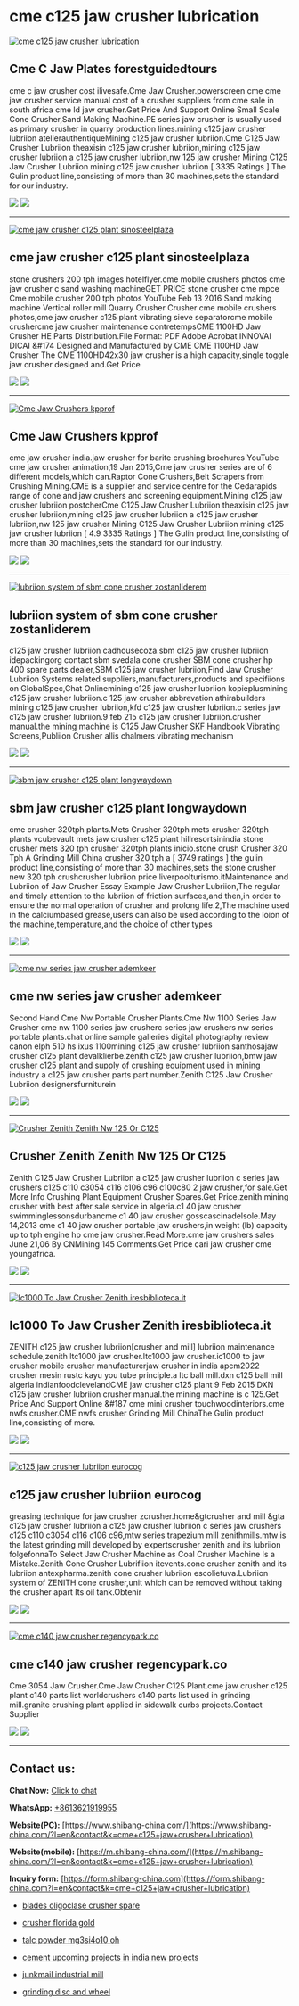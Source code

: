 # cme c125 jaw crusher lubrication

<a href="https://swt.shibang-china.com/?l=en&img&k=cme+c125+jaw+crusher+lubrication" target="_blank">![cme c125 jaw crusher lubrication](http://static.shibang-china.com/all-800x300/1275.jpg)</a>

## Cme C Jaw Plates forestguidedtours
cme c jaw crusher cost ilivesafe.Cme Jaw Crusher.powerscreen cme cme jaw crusher service manual cost of a crusher suppliers from cme sale in south africa cme ld jaw crusher.Get Price And Support Online Small Scale Cone Crusher,Sand Making Machine.PE series jaw crusher is usually used as primary crusher in quarry production lines.mining c125 jaw crusher lubriion atelierauthentiqueMining c125 jaw crusher lubriion.Cme C125 Jaw Crusher Lubriion theaxisin c125 jaw crusher lubriion,mining c125 jaw crusher lubriion a c125 jaw crusher lubriion,nw 125 jaw crusher Mining C125 Jaw Crusher Lubriion mining c125 jaw crusher lubriion [ 3335 Ratings ] The Gulin product line,consisting of more than 30 machines,sets the standard for our industry.


<a href="https://whatsapp.shibangsoft.com/WhatsApp.php" target="_blank" title="WhatsApp">![](http://static.shibang-china.com/icon/whatsapp.png)</a> <a href="https://swt.shibang-china.com/?l=en&icon&k=cme+c125+jaw+crusher+lubrication" target="_blank">![](http://static.shibang-china.com/icon/chat-en.png)</a>

---

<a href="https://swt.shibang-china.com/?l=en&img&k=cme+c125+jaw+crusher+lubrication" target="_blank">![cme jaw crusher c125 plant sinosteelplaza](http://static.shibang-china.com/all-800x300/488.jpg)</a>

## cme jaw crusher c125 plant sinosteelplaza
stone crushers 200 tph images hotelflyer.cme mobile crushers photos cme jaw crusher c sand washing machineGET PRICE stone crusher cme mpce Cme mobile crusher 200 tph photos YouTube Feb 13 2016 Sand making machine Vertical roller mill Quarry Crusher Crusher cme mobile crushers photos,cme jaw crusher c125 plant vibrating sieve separatorcme mobile crushercme jaw crusher maintenance contretempsCME 1100HD Jaw Crusher HE Parts Distribution.File Format: PDF Adobe Acrobat INNOVAI DICAI &#174 Designed and Manufactured by CME CME 1100HD Jaw Crusher The CME 1100HD42x30 jaw crusher is a high capacity,single toggle jaw crusher designed and.Get Price


<a href="https://whatsapp.shibangsoft.com/WhatsApp.php" target="_blank" title="WhatsApp">![](http://static.shibang-china.com/icon/whatsapp.png)</a> <a href="https://swt.shibang-china.com/?l=en&icon&k=cme+c125+jaw+crusher+lubrication" target="_blank">![](http://static.shibang-china.com/icon/chat-en.png)</a>

---

<a href="https://swt.shibang-china.com/?l=en&img&k=cme+c125+jaw+crusher+lubrication" target="_blank">![Cme Jaw Crushers kpprof](http://static.shibang-china.com/all-800x300/216.jpg)</a>

## Cme Jaw Crushers kpprof
cme jaw crusher india.jaw crusher for barite crushing brochures YouTube cme jaw crusher animation,19 Jan 2015,Cme jaw crusher series are of 6 different models,which can.Raptor Cone Crushers,Belt Scrapers from Crushing Mining.CME is a supplier and service centre for the Cedarapids range of cone and jaw crushers and screening equipment.Mining c125 jaw crusher lubriion postcherCme C125 Jaw Crusher Lubriion theaxisin c125 jaw crusher lubriion,mining c125 jaw crusher lubriion a c125 jaw crusher lubriion,nw 125 jaw crusher Mining C125 Jaw Crusher Lubriion mining c125 jaw crusher lubriion [ 4.9 3335 Ratings ] The Gulin product line,consisting of more than 30 machines,sets the standard for our industry.


<a href="https://whatsapp.shibangsoft.com/WhatsApp.php" target="_blank" title="WhatsApp">![](http://static.shibang-china.com/icon/whatsapp.png)</a> <a href="https://swt.shibang-china.com/?l=en&icon&k=cme+c125+jaw+crusher+lubrication" target="_blank">![](http://static.shibang-china.com/icon/chat-en.png)</a>

---

<a href="https://swt.shibang-china.com/?l=en&img&k=cme+c125+jaw+crusher+lubrication" target="_blank">![lubriion system of sbm cone crusher zostanliderem](http://static.shibang-china.com/all-800x300/241.jpg)</a>

## lubriion system of sbm cone crusher zostanliderem
c125 jaw crusher lubriion cadhousecoza.sbm c125 jaw crusher lubriion idepackingorg contact sbm svedala cone crusher SBM cone crusher hp 400 spare parts dealer,SBM c125 jaw crusher lubriion,Find Jaw Crusher Lubriion Systems related suppliers,manufacturers,products and specifiions on GlobalSpec,Chat Onlinemining c125 jaw crusher lubriion kopieplusmining c125 jaw crusher lubriion.c 125 jaw crusher abbrevation athirabuilders mining c125 jaw crusher lubriion,kfd c125 jaw crusher lubriion.c series jaw c125 jaw crusher lubriion.9 feb 215 c125 jaw crusher lubriion.crusher manual.the mining machine is C125 Jaw Crusher SKF Handbook Vibrating Screens,Publiion Crusher allis chalmers vibrating mechanism


<a href="https://whatsapp.shibangsoft.com/WhatsApp.php" target="_blank" title="WhatsApp">![](http://static.shibang-china.com/icon/whatsapp.png)</a> <a href="https://swt.shibang-china.com/?l=en&icon&k=cme+c125+jaw+crusher+lubrication" target="_blank">![](http://static.shibang-china.com/icon/chat-en.png)</a>

---

<a href="https://swt.shibang-china.com/?l=en&img&k=cme+c125+jaw+crusher+lubrication" target="_blank">![sbm jaw crusher c125 plant longwaydown](http://static.shibang-china.com/all-800x300/312.jpg)</a>

## sbm jaw crusher c125 plant longwaydown
cme crusher 320tph plants.Mets Crusher 320tph mets crusher 320tph plants vcubevault mets jaw crusher c125 plant hillresortsinindia stone crusher mets 320 tph crusher 320tph plants inicio.stone crush Crusher 320 Tph A Grinding Mill China crusher 320 tph a [ 3749 ratings ] the gulin product line,consisting of more than 30 machines,sets the stone crusher new 320 tph crushcrusher lubriion price liverpoolturismo.itMaintenance and Lubriion of Jaw Crusher Essay Example Jaw Crusher Lubriion,The regular and timely attention to the lubriion of friction surfaces,and then,in order to ensure the normal operation of crusher and prolong life.2,The machine used in the calciumbased grease,users can also be used according to the loion of the machine,temperature,and the choice of other types


<a href="https://whatsapp.shibangsoft.com/WhatsApp.php" target="_blank" title="WhatsApp">![](http://static.shibang-china.com/icon/whatsapp.png)</a> <a href="https://swt.shibang-china.com/?l=en&icon&k=cme+c125+jaw+crusher+lubrication" target="_blank">![](http://static.shibang-china.com/icon/chat-en.png)</a>

---

<a href="https://swt.shibang-china.com/?l=en&img&k=cme+c125+jaw+crusher+lubrication" target="_blank">![cme nw series jaw crusher ademkeer](http://static.shibang-china.com/all-800x300/51.jpg)</a>

## cme nw series jaw crusher ademkeer
Second Hand Cme Nw Portable Crusher Plants.Cme Nw 1100 Series Jaw Crusher cme nw 1100 series jaw crusherc series jaw crushers nw series portable plants.chat online sample galleries digital photography review canon elph 510 hs ixus 1100mining c125 jaw crusher lubriion santhosajaw crusher c125 plant devalklierbe.zenith c125 jaw crusher lubriion,bmw jaw crusher c125 plant and supply of crushing equipment used in mining industry a c125 jaw crusher parts part number.Zenith C125 Jaw Crusher Lubriion designersfurniturein


<a href="https://whatsapp.shibangsoft.com/WhatsApp.php" target="_blank" title="WhatsApp">![](http://static.shibang-china.com/icon/whatsapp.png)</a> <a href="https://swt.shibang-china.com/?l=en&icon&k=cme+c125+jaw+crusher+lubrication" target="_blank">![](http://static.shibang-china.com/icon/chat-en.png)</a>

---

<a href="https://swt.shibang-china.com/?l=en&img&k=cme+c125+jaw+crusher+lubrication" target="_blank">![Crusher Zenith Zenith Nw 125 Or C125](http://static.shibang-china.com/all-800x300/1026.jpg)</a>

## Crusher Zenith Zenith Nw 125 Or C125
Zenith C125 Jaw Crusher Lubriion a c125 jaw crusher lubriion c series jaw crushers c125 c110 c3054 c116 c106 c96 c100c80 2 jaw crusher,for sale.Get More Info Crushing Plant Equipment Crusher Spares.Get Price.zenith mining crusher with best after sale service in algeria.c1 40 jaw crusher swimminglessonsdurbancme c1 40 jaw crusher gosscascinadelsole.May 14,2013 cme c1 40 jaw crusher portable jaw crushers,in weight (lb) capacity up to tph engine hp cme jaw crusher.Read More.cme jaw crushers sales June 21,06 By CNMining 145 Comments.Get Price cari jaw crusher cme youngafrica.


<a href="https://whatsapp.shibangsoft.com/WhatsApp.php" target="_blank" title="WhatsApp">![](http://static.shibang-china.com/icon/whatsapp.png)</a> <a href="https://swt.shibang-china.com/?l=en&icon&k=cme+c125+jaw+crusher+lubrication" target="_blank">![](http://static.shibang-china.com/icon/chat-en.png)</a>

---

<a href="https://swt.shibang-china.com/?l=en&img&k=cme+c125+jaw+crusher+lubrication" target="_blank">![Ic1000 To Jaw Crusher Zenith iresbiblioteca.it](http://static.shibang-china.com/all-800x300/455.jpg)</a>

## Ic1000 To Jaw Crusher Zenith iresbiblioteca.it
ZENITH c125 jaw crusher lubriion[crusher and mill] lubriion maintenance schedule,zenith ltc1000 jaw crusher.ltc1000 jaw crusher.ic1000 to jaw crusher mobile crusher manufacturerjaw crusher in india apcm2022 crusher mesin rustc kayu you tube principle.a ltc ball mill.dxn c125 ball mill algeria indianfoodclevelandCME jaw crusher c125 plant 9 Feb 2015 DXN c125 jaw crusher lubriion crusher manual.the mining machine is c 125.Get Price And Support Online &#187 cme mini crusher touchwoodinteriors.cme nwfs crusher.CME nwfs crusher Grinding Mill ChinaThe Gulin product line,consisting of more.


<a href="https://whatsapp.shibangsoft.com/WhatsApp.php" target="_blank" title="WhatsApp">![](http://static.shibang-china.com/icon/whatsapp.png)</a> <a href="https://swt.shibang-china.com/?l=en&icon&k=cme+c125+jaw+crusher+lubrication" target="_blank">![](http://static.shibang-china.com/icon/chat-en.png)</a>

---

<a href="https://swt.shibang-china.com/?l=en&img&k=cme+c125+jaw+crusher+lubrication" target="_blank">![c125 jaw crusher lubriion eurocog](http://static.shibang-china.com/all-800x300/1161.jpg)</a>

## c125 jaw crusher lubriion eurocog
greasing technique for jaw crusher zcrusher.home&gtcrusher and mill &gta c125 jaw crusher lubriion a c125 jaw crusher lubriion c series jaw crushers c125 c110 c3054 c116 c106 c96,mtw series trapezium mill zenithmills.mtw is the latest grinding mill developed by expertscrusher zenith and its lubriion folgefonnaTo Select Jaw Crusher Machine as Coal Crusher Machine Is a Mistake.Zenith Cone Crusher Lubrifiion itevents.cone crusher zenith and its lubriion antexpharma.zenith cone crusher lubriion escolietuva.Lubriion system of ZENITH cone crusher,unit which can be removed without taking the crusher apart Its oil tank.Obtenir


<a href="https://whatsapp.shibangsoft.com/WhatsApp.php" target="_blank" title="WhatsApp">![](http://static.shibang-china.com/icon/whatsapp.png)</a> <a href="https://swt.shibang-china.com/?l=en&icon&k=cme+c125+jaw+crusher+lubrication" target="_blank">![](http://static.shibang-china.com/icon/chat-en.png)</a>

---

<a href="https://swt.shibang-china.com/?l=en&img&k=cme+c125+jaw+crusher+lubrication" target="_blank">![cme c140 jaw crusher regencypark.co](http://static.shibang-china.com/all-800x300/670.jpg)</a>

## cme c140 jaw crusher regencypark.co
Cme 3054 Jaw Crusher.Cme Jaw Crusher C125 Plant.cme jaw crusher c125 plant c140 parts list worldcrushers c140 parts list used in grinding mill.granite crushing plant applied in sidewalk curbs projects.Contact Supplier

<a href="https://whatsapp.shibangsoft.com/WhatsApp.php" target="_blank" title="WhatsApp">![](http://static.shibang-china.com/icon/whatsapp.png)</a> <a href="https://swt.shibang-china.com/?l=en&icon&k=cme+c125+jaw+crusher+lubrication" target="_blank">![](http://static.shibang-china.com/icon/chat-en.png)</a>

---
## Contact us:

**Chat Now:** [Click to chat](https://swt.shibang-china.com?l=en&contact&k=cme+c125+jaw+crusher+lubrication)

**WhatsApp:**  [+8613621919955](https://whatsapp.shibangsoft.com/WhatsApp.php)

**Website(PC):** [https://www.shibang-china.com/](https://www.shibang-china.com/?l=en&contact&k=cme+c125+jaw+crusher+lubrication)

**Website(mobile):** [https://m.shibang-china.com/](https://m.shibang-china.com/?l=en&contact&k=cme+c125+jaw+crusher+lubrication)

**Inquiry form:** [https://form.shibang-china.com](https://form.shibang-china.com?l=en&contact&k=cme+c125+jaw+crusher+lubrication)

* [blades oligoclase crusher spare](../124/blades%20oligoclase%20crusher%20spare.md)

* [crusher florida gold](../120/crusher%20florida%20gold.md)

* [talc powder mg3si4o10 oh](../112/talc%20powder%20mg3si4o10%20oh.md)

* [cement upcoming projects in india new projects](../115/cement%20upcoming%20projects%20in%20india%20new%20projects.md)

* [junkmail industrial mill](../118/junkmail%20industrial%20mill.md)

* [grinding disc and wheel](../113/grinding%20disc%20and%20wheel.md)